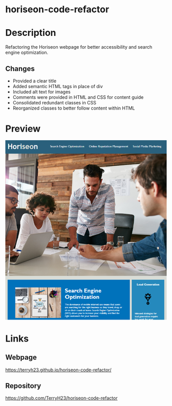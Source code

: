 # horiseon-code-refactor

# Description

Refactoring the Horiseon webpage for better accessibility and search engine optimization.

## Changes

- Provided a clear title
- Added semantic HTML tags in place of div
- Included alt text for images
- Comments were provided in HTML and CSS for content guide
- Consolidated redundant classes in CSS
- Reorganized classes to better follow content within HTML

# Preview

![Preview](https://github.com/TerryH23/horiseon-code-refactor/blob/main/assets/images/Horiseon%20webpage.png?raw=true)


# Links

## Webpage
https://terryh23.github.io/horiseon-code-refactor/

## Repository
https://github.com/TerryH23/horiseon-code-refactor